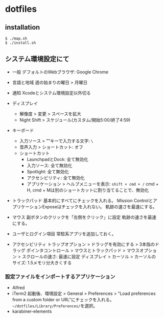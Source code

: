 # dotfiles

## installation
```
$ ./map.sh
$ ./install.sh
```

## システム環境設定にて

- 一般
デフォルトのWebブラウザ: Google Chrome

- 言語と地域
週の始まりの曜日 > 月曜日

- 通知
Xcodeとシステム環境設定以外切る

- ディスプレイ
  - 解像度 > 変更 > スペースを拡大
  - Night Shift > スケジュール(カスタム/開始5:00/終了4:59)

- キーボード
  - 入力ソース > "\"キーで入力する文字: `\`
  - 音声入力 > ショートカット: オフ
  - ショートカット
      - LaunchpadとDock: 全て無効化
      - 入力ソース: 全て無効化
      - Spotlight: 全て無効化
      - アクセシビリティ: 全て無効化
      - アプリケーション > ヘルプメニューを表示: `shift + cmd + /`
      cmd + H, cmd + Mは別のショートカットに割り当てることで、無効化

- トラックパッド
基本的にすべてにチェックを入れる。
Mission ControlとアプリケーションExposeはチェックを入れない。
軌跡の速さを最速にする。

- マウス
副ボタンのクリックを「左側をクリック」に設定
軌跡の速さを最速にする。

- ユーザとログイン項目
常駐系アプリを追加しておく。

- アクセシビリティ
トラップオプション > ドラッグを有効にする > 3本指のドラッグ
ポインタコントロール > マウスとトラックパッド > マウスオプション > スクロールの速さ: 最速に設定
ディスプレイ > カーソル > カーソルのサイズ: 1.5メモリ分大きくする

### 設定ファイルをインポートするアプリケーション
- Alfred
- iTerm2
起動後、環境設定 > General > Preferences > "Load preferences from a custom folder or URL"にチェックを入れる。
`~/dotfiles/Library/Preferences/`を選択。
- karabiner-elements

